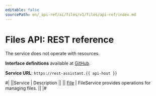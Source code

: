 ```yaml
---
editable: false
sourcePath: en/_api-ref/ai/files/v1/files/api-ref/index.md
---
```


# Files API: REST reference

The service does not operate with resources.

**Interface definitions** available at [GitHub](https://github.com/yandex-cloud/cloudapi/tree/master/yandex/cloud/ai/files/v1).

**Service URL**: `https://rest-assistant.{{ api-host }}`

#|
||Service | Description ||
|| [File](File/index.md) | FileService provides operations for managing files. ||
|#